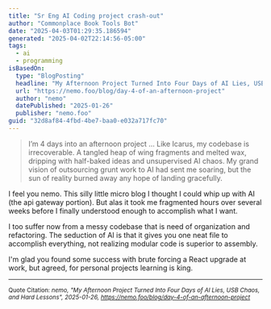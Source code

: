 ```yaml
---
title: "Sr Eng AI Coding project crash-out"
author: "Commonplace Book Tools Bot"
date: "2025-04-03T01:29:35.186594"
generated: "2025-04-02T22:14:56-05:00"
tags:
  - ai
  - programming
isBasedOn:
  type: "BlogPosting"
  headline: "My Afternoon Project Turned Into Four Days of AI Lies, USB Chaos, and Hard Lessons"
  url: "https://nemo.foo/blog/day-4-of-an-afternoon-project"
  author: "nemo"
  datePublished: "2025-01-26"
  publisher: "nemo.foo"
guid: "32d8af84-4fbd-4be7-baa0-e032a717fc70"
---
```


> I’m 4 days into an afternoon project ... Like Icarus, my codebase is irrecoverable. A tangled heap of wing fragments and melted wax, dripping with half-baked ideas and unsupervised AI chaos. My grand vision of outsourcing grunt work to AI had sent me soaring, but the sun of reality burned away any hope of landing gracefully.

I feel you nemo. This silly little micro blog I thought I could whip up with AI (the api gateway portion). But alas it took me fragmented hours over several weeks before I finally understood enough to accomplish what I want.

I too suffer now from a messy codebase that is need of organization and refactoring. The seduction of AI is that it gives you one neat file to accomplish everything, not realizing modular code is superior to assembly.

I'm glad you found some success with brute forcing a React upgrade at work, but agreed, for personal projects learning is king.

---

<sub>Quote Citation: <cite>nemo, "My Afternoon Project Turned Into Four Days of AI Lies, USB Chaos, and Hard Lessons", 2025-01-26, <a href="https://nemo.foo/blog/day-4-of-an-afternoon-project">https://nemo.foo/blog/day-4-of-an-afternoon-project</a></cite></sub>
